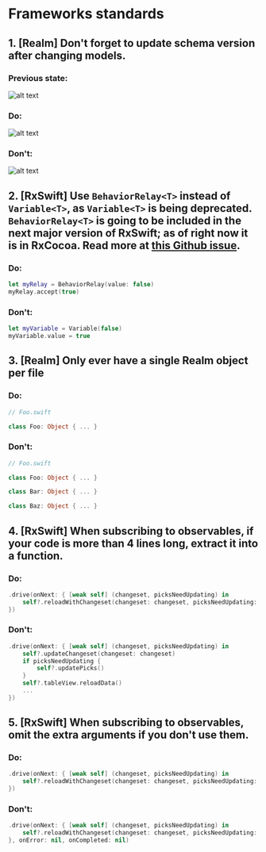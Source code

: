# Frameworks standards

## 1. [Realm] Don't forget to update schema version after changing models.

### Previous state:
![alt text](https://github.com/degordian/ios-coding-standards/blob/assets/docs/Frameworks/assets/SchemaVersionDont.png?raw=true)

### Do:
![alt text](https://github.com/degordian/ios-coding-standards/blob/assets/docs/Frameworks/assets/SchemaVersionDo.png?raw=true)

### Don't:
![alt text](https://github.com/degordian/ios-coding-standards/blob/assets/docs/Frameworks/assets/SchemaVersionDont.png?raw=true)


## 2. [RxSwift] Use `BehaviorRelay<T>` instead of `Variable<T>`, as `Variable<T>` is being deprecated. `BehaviorRelay<T>` is going to be included in the next major version of RxSwift; as of right now it is in RxCocoa. Read more at [this Github issue](https://github.com/ReactiveX/RxSwift/issues/1501#issuecomment-347021795).


### Do:
```swift
let myRelay = BehaviorRelay(value: false)
myRelay.accept(true)
```

### Don't:
```swift
let myVariable = Variable(false)
myVariable.value = true
```

## 3. [Realm] Only ever have a single Realm object per file

### Do:
```swift
// Foo.swift

class Foo: Object { ... }
```

### Don't:
```swift
// Foo.swift

class Foo: Object { ... }

class Bar: Object { ... }

class Baz: Object { ... }
```

## 4. [RxSwift] When subscribing to observables, if your code is more than 4 lines long, extract it into a function.

### Do:
```swift
.drive(onNext: { [weak self] (changeset, picksNeedUpdating) in
    self?.reloadWithChangeset(changeset: changeset, picksNeedUpdating: picksNeedUpdating)
})
```

### Don't:
```swift
.drive(onNext: { [weak self] (changeset, picksNeedUpdating) in
    self?.updateChangeset(changeset: changeset)
    if picksNeedUpdating {
        self?.updatePicks()
    }
    self?.tableView.reloadData()
    ...
})
```

## 5. [RxSwift] When subscribing to observables, omit the extra arguments if you don't use them.

### Do:
```swift
.drive(onNext: { [weak self] (changeset, picksNeedUpdating) in
    self?.reloadWithChangeset(changeset: changeset, picksNeedUpdating: picksNeedUpdating)
})
```

### Don't:
```swift
.drive(onNext: { [weak self] (changeset, picksNeedUpdating) in
    self?.reloadWithChangeset(changeset: changeset, picksNeedUpdating: picksNeedUpdating)
}, onError: nil, onCompleted: nil)

